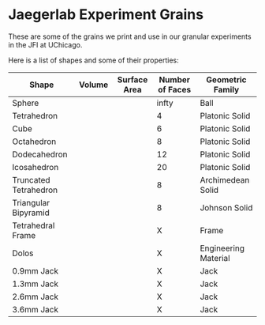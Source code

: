 Jaegerlab Experiment Grains
=============================

These are some of the grains we print and use in our granular experiments in the JFI at UChicago.

Here is a list of shapes and some of their properties:

| Shape         		| Volume	| Surface Area	| Number of Faces	| Geometric Family	|
| --------------------- | --------- | ------------- | ----------------- | ----------------- |
| Sphere				|		  	|				| infty				| Ball				|
| Tetrahedron			|		  	|				| 4					| Platonic Solid	|
| Cube					|	      	|				| 6					| Platonic Solid	|
| Octahedron			|			|				| 8					| Platonic Solid	|
| Dodecahedron			|			|				| 12				| Platonic Solid	|
| Icosahedron			|			|				| 20				| Platonic Solid	|
| Truncated Tetrahedron |			|				| 8					| Archimedean Solid |
| Triangular Bipyramid  |			|				| 8					| Johnson Solid		|
| Tetrahedral Frame		|			|				| X					| Frame				|
| Dolos					|			|				| X					| Engineering Material|
| 0.9mm Jack			|			|				| X					| Jack				|
| 1.3mm Jack			|			|				| X					| Jack				|
| 2.6mm Jack			|			|				| X					| Jack				|
| 3.6mm Jack			|			|				| X					| Jack				|

